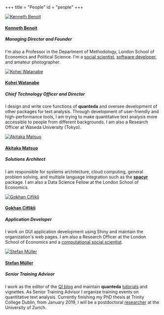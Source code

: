 +++
title = "People"
id = "people"
+++

<div class="container">
      <div class="row">
      <div class="span4">
          <div class="well">
          <div class="min-height">
          <a href="mailto:kbenoit@quanteda.org">
            <div class="centered e_bounce">
              <img class="img-circle" src="/img/ken-benoit.png" alt="Kenneth Benoit">
              <h4><strong>Kenneth Benoit</strong></h4></a>
              <h5><i>Managing Director</i> and <i>Founder</i></h4>
              <p>
                I'm also a Professor in the Department of Methodology, London School of Economics and Political Science.  I'm a <a href="https://kenbenoit.net">social scientist</a>, <a href="https://github.com/kbenoit">software developer</a>, and amateur photographer.
              </p>
            </div>
          </div>
        </div>
      </div>  
          <div class="span4">
          <div class="well">
          <div class="min-height">
          <a href="mailto:koheiw@quanteda.org">
            <div class="centered e_bounce">
              <img class="img-circle" src="/img/kohei-watanabe.png" alt="Kohei Watanabe">
              <h4><strong>Kohei Watanabe</strong></h4></a>
              <h5><i>Chief Technology Officer</i> and <i>Director</i></h4>
              <p>
                I design and write core functions of <strong>quanteda</strong> and oversee development of other packages for text analysis. Through development of user-friendly and high-performance tools, I am trying to make quantitative text analysis more accessible to people from different backgrounds. I am also a Research Officer at Waseda University (Tokyo).
              </p>
            </div>
          </div>
        </div>
      </div>   
        <div class="span4">
          <div class="well">
          <div class="min-height">
          <a href="mailto:amatsuo@quanteda.org">
            <div class="centered e_bounce">
              <img class="img-circle" src="/img/akitaka-matsuo.png" alt="Akitaka Matsuo">
              <h4><strong>Akitaka Matsuo</strong></h4></a>
              <h5><i>Solutions Architect</i></h4>
              <p>
                I am responsible for systems architecture, cloud computing, general problem solving, and multiple language integration such as the <a href="https://spacyr.quanteda.io"><strong>spacyr</strong></a> package. I am also a Data Science Fellow at the London School of Economics.
              </p>
            </div>
          </div>
        </div>
      </div>   
    </div>
        <div class="row">
        <div class="span4">
          <div class="well">
          <div class="min-height">
          <a href="mailto:gokhan@quanteda.org">
            <div class="centered e_bounce">
              <img class="img-circle" src="/img/ciflikli.png" alt="Gokhan Ciflikli">
              <h4><strong>Gokhan Ciflikli</strong></h4></a>
              <h5><i>Application Developer</i></h4>
              <p>
                I work on GUI application development using Shiny and maintain the organization's web pages. I am also a Research Officer at the London School of Economics and a <a href="https://gokhan.io">computational social scientist</a>.
              </p>
            </div>
          </div>
        </div>
      </div>   
      <div class="span4">
          <div class="well">
          <div class="min-height">
          <a href="mailto:smueller@quanteda.org">
            <div class="centered e_bounce">
              <img class="img-circle" src="/img/stefan-mueller.jpg" alt="Stefan Müller">
              <h4><strong>Stefan Müller</strong></h4></a>
              <h5><i>Senior Training Advisor</i></h4>
              <p>
                I work as the editor of the <a href="https://blog.quanteda.org">QI blog</a> and maintain <strong>quanteda</strong> <a href="https://tutorial.quanteda.io">tutorials</a> and vignettes. As Senior Training Advisor I organize training events on quantitative text analysis. Currently finishing my PhD thesis at Trinity College Dublin, from January 2019, I will be a postdoctoral <a href="https://muellerstefan.net">researcher</a> at the University of Zurich.
              </p>
            </div>
          </div>
        </div>
      </div>
    </div>   
